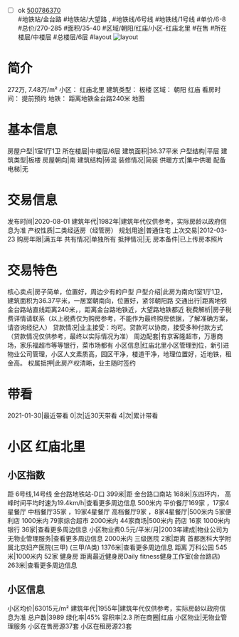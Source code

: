 - [ ] ok [500786370](https://bj.5i5j.com/ershoufang/500786370.html)  
 #地铁站/金台路 #地铁站/大望路 ,  #地铁线/6号线 #地铁线/1号线
#单价/6-8 #总价/270-285 #面积/35-40   #区域/朝阳/红庙/小区-红庙北里 #在售 #所在楼层/中楼层 #总楼层/6层 #layout 
![layout](http://image2a.5i5j.com/scm/HOUSE_CUSTOMER/464b8899ac9f47d199197ce4555f2d73.jpg_P5.jpg) 
# 简介 
 272万,  7.48万/m² 
小区： 红庙北里
建筑类型： 板楼
区域： 朝阳 红庙
看房时间： 提前预约
地铁： 距离地铁金台路240米 地图
# 基本信息 
 房屋户型|1室1厅1卫
所在楼层|中楼层/6层
建筑面积|36.37平米
户型结构|平层
建筑类型|板楼
房屋朝向|南
建筑结构|砖混
装修情况|简装
供暖方式|集中供暖
配备电梯|无
# 交易信息 
 发布时间|2020-08-01
建筑年代|1982年|建筑年代仅供参考，实际房龄以政府信息为准
产权性质|二类经适房（经管房）
规划用途|普通住宅
上次交易|2012-03-23
购房年限|满五年
共有情况|单独所有
抵押情况|无
房本备件|已上传房本照片
# 交易特色 
 核心卖点|房子简单，位置好，周边少有的户型
户型介绍|此房为南向1室1厅1卫，建筑面积为36.37平米，一居室朝南向，位置好，紧邻朝阳路
交通出行|距离地铁金台路站直线距离240米，，距离金台路地铁近，大望路地铁都近
税费解析|房子税费详情请联系（以上税费仅为购房参考，不能作为最终购房依据，了解准确方案，请咨询经纪人）
贷款情况|业主接受：均可。贷款可以协商，接受多种付款方式（贷款情况仅供参考，最终以实际情况为准）
周边配套|有京客隆超市，万惠商场，家乐福超市等等银行，菜市场都有
小区信息|红庙北里小区管理到位，新引进物业公司管理，小区人文素质高，园区干净，楼道干净，地理位置好，近地铁，租金高。
权属抵押|此房产权清晰，业主随时签约
# 带看 
 2021-01-30|最近带看	 0|次|近30天带看	 4|次|累计带看
# 小区 红庙北里
## 小区指数 
 距 6号线,14号线 金台路地铁站-D口 399米|距 金台路口南站 168米|东四环内， 高峰时间平均时速为19.4km/h|查看更多周边信息
500米内 平价餐厅169家 ，17家4星餐厅
中档餐厅35家 ，19家4星餐厅
高档餐厅9家 ，8家4星餐厅|500米内 5家便利店
1000米内 79家综合超市
2000米内 44家商场|500米内 药店 16家
1000米内 银行 36家|查看更多周边信息
小区物业费0.5元/平米/月|2003年建成|物业公司为无物业管理服务|查看更多周边信息
2000米内 三级医院 2家|距离 首都医科大学附属北京妇产医院(三甲) (三甲/A类) 1376米|查看更多周边信息
距离 万科公园 545米|1000米内 52家 健身房
距离最近健身房Daily fitness健身工作室(金台路店) 263米|查看更多周边信息
## 小区信息 
 小区均价|63015元/m²
建筑年代|1955年|建筑年代仅供参考，实际房龄以政府信息为准
总户数|3989
绿化率|45%
容积率|2.3
所在商圈|红庙
小区物业|无物业管理服务
小区在售房源37套
小区在租房源23套

